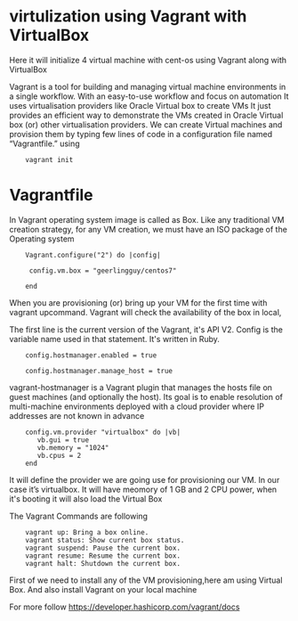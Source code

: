 # virtulization using Vagrant with VirtualBox
Here it will initialize 4 virtual machine with cent-os using Vagrant along with VirtualBox

Vagrant is a tool for building and managing virtual machine environments in a single workflow. With an easy-to-use workflow and focus on automation
It uses virtualisation providers like Oracle Virtual box to create VMs
It just provides an efficient way to demonstrate the VMs created in Oracle Virtual box  (or) other virtualisation providers.
We can create Virtual machines and provision them by typing few lines of code in a configuration file named “Vagrantfile.” using 

        vagrant init

# Vagrantfile

In Vagrant operating system image is called as Box. Like any traditional VM creation strategy, for any VM creation, we must have an ISO package of the Operating system

        Vagrant.configure("2") do |config|

         config.vm.box = "geerlingguy/centos7"

        end

When you are provisioning (or) bring up your VM for the first time with vagrant upcommand.  Vagrant will check the availability of the box in local,

The first line is the current version of the Vagrant, it's API V2. Config is the variable name used in that statement. It's written in Ruby.

        config.hostmanager.enabled = true 

        config.hostmanager.manage_host = true

vagrant-hostmanager is a Vagrant plugin that manages the hosts file on guest machines (and optionally the host). Its goal is to enable resolution of multi-machine environments deployed with a cloud provider where IP addresses are not known in advance

        config.vm.provider "virtualbox" do |vb| 
           vb.gui = true
           vb.memory = "1024"
           vb.cpus = 2 
        end
         
It will define the provider we are going use for provisioning our VM. In our case it’s virtualbox. It will have meomory of 1 GB and 2 CPU power, when it's booting it
will also load the Virtual Box 

The Vagrant Commands are following

        vagrant up: Bring a box online.
        vagrant status: Show current box status.
        vagrant suspend: Pause the current box.
        vagrant resume: Resume the current box.
        vagrant halt: Shutdown the current box.

First of we need to install any of the VM provisioning,here am using Virtual Box. And also install Vagrant on your local machine

For more follow https://developer.hashicorp.com/vagrant/docs
